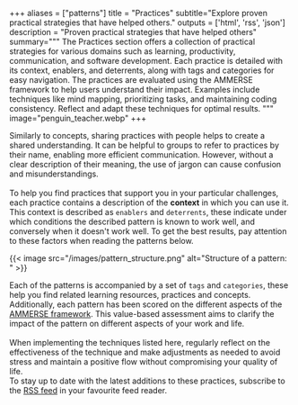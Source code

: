 +++
aliases = ["patterns"]
title = "Practices"
subtitle="Explore proven practical strategies that have helped others."
outputs = ['html', 'rss', 'json']
description = "Proven practical strategies that have helped others"
summary="""
The Practices section offers a collection of practical strategies for various domains such as learning, 
productivity, communication, and software development. Each practice is detailed with its context, enablers, and deterrents, 
along with tags and categories for easy navigation. The practices are evaluated using the AMMERSE framework to help users understand their impact. 
Examples include techniques like mind mapping, prioritizing tasks, and maintaining coding consistency. 
Reflect and adapt these techniques for optimal results.
"""
image="penguin_teacher.webp"
+++

Similarly to concepts, sharing practices with people helps to create a shared understanding. It can be helpful to groups to refer to practices by their name, enabling more efficient communication.
However, without a clear description of their meaning, the use of jargon can cause confusion and misunderstandings.
<br />
<br />
To help you find practices that support you in your particular challenges, each practice contains a description of the **context** in which you can
use it. This context is described as `enablers` and `deterrents`, these indicate under which conditions the described pattern is known to work 
well, and conversely when it doesn't work well. To get the best results, pay attention to these factors when reading the patterns below.  

{{< image src="/images/pattern_structure.png" alt="Structure of a pattern: " >}}

Each of the patterns is accompanied by a set of `tags` and `categories`, these help you find related learning resources, practices and concepts.
Additionally, each pattern has been scored on the different aspects of the [AMMERSE framework](https://www.ammerse.org/). This value-based 
assessment aims to clarify the impact of the pattern on different aspects of your work and life.  
<br />
When implementing the techniques listed here, regularly reflect on the effectiveness of the technique and make adjustments as needed to avoid 
stress and maintain a positive flow without compromising your quality of life.
<br />
To stay up to date with the latest additions to these practices, subscribe to the <a href="./index.xml" target="_blank">RSS feed</a> in your 
favourite feed reader.
